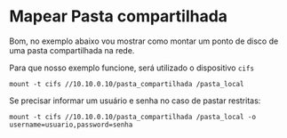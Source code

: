 # Mapear Pasta compartilhada


Bom, no exemplo abaixo vou mostrar como montar um ponto de disco de uma pasta compartilhada na rede.

Para que nosso exemplo funcione, será utilizado o dispositivo `cifs`

    mount -t cifs //10.10.0.10/pasta_compartilhada /pasta_local

Se precisar informar um usuário e senha no caso de pastar restritas:

    mount -t cifs //10.10.0.10/pasta_compartilhada /pasta_local -o username=usuario,password=senha

